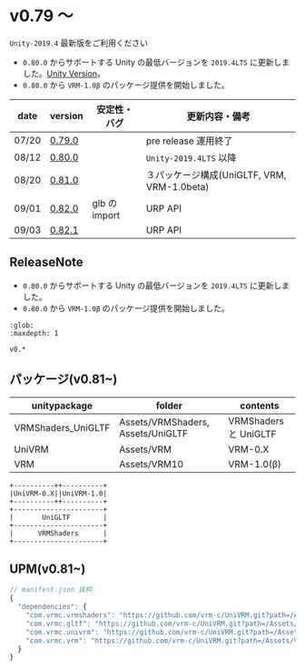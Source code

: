 # v0.79 ～ 

`Unity-2019.4` 最新版をご利用ください

- `0.80.0` からサポートする Unity の最低バージョンを `2019.4LTS` に更新しました。[Unity Version](/univrm/install/unity_version)。
- `0.80.0` から `VRM-1.0β` のパッケージ提供を開始しました。

| date  | version                                                       | 安定性・バグ  | 更新内容・備考                              |
| ----- | ------------------------------------------------------------- | ------------- | ------------------------------------------- |
| 07/20 | [0.79.0](http://github.com/vrm-c/UniVRM/releases/tag/v0.79.0) |               | pre release 運用終了                        |
| 08/12 | [0.80.0](http://github.com/vrm-c/UniVRM/releases/tag/v0.80.0) |               | `Unity-2019.4LTS` 以降                      |
| 08/20 | [0.81.0](http://github.com/vrm-c/UniVRM/releases/tag/v0.81.0) |               | ３パッケージ構成(UniGLTF, VRM, VRM-1.0beta) |
| 09/01 | [0.82.0](http://github.com/vrm-c/UniVRM/releases/tag/v0.82.0) | glb の import | URP API                                     |
| 09/03 | [0.82.1](http://github.com/vrm-c/UniVRM/releases/tag/v0.82.1) |               | URP API                                     |

## ReleaseNote

- `0.80.0` からサポートする Unity の最低バージョンを `2019.4LTS` に更新しました。
- `0.80.0` から `VRM-1.0β` のパッケージ提供を開始しました。

```{toctree}
:glob:
:maxdepth: 1

v0.*
```

## パッケージ(v0.81~)

| unitypackage       | folder                            | contents              |
| ------------------ | --------------------------------- | --------------------- |
| VRMShaders_UniGLTF | Assets/VRMShaders, Assets/UniGLTF | VRMShaders と UniGLTF |
| UniVRM             | Assets/VRM                        | VRM-0.X               |
| VRM                | Assets/VRM10                      | VRM-1.0(β)            |

```
+----------++----------+
|UniVRM-0.X||UniVRM-1.0|
+----------++----------+
+----------------------+
|       UniGLTF        |
+----------------------+
|      VRMShaders      |
+----------------------+
```

## UPM(v0.81~)

```js
// manifest.json 抜粋
{
  "dependencies": {
    "com.vrmc.vrmshaders": "https://github.com/vrm-c/UniVRM.git?path=/Assets/VRMShaders#v0.82.1",
    "com.vrmc.gltf": "https://github.com/vrm-c/UniVRM.git?path=/Assets/UniGLTF#v0.82.1", // rename unigltf to gltf
    "com.vrmc.univrm": "https://github.com/vrm-c/UniVRM.git?path=/Assets/VRM#v0.82.1",
    "com.vrmc.vrm": "https://github.com/vrm-c/UniVRM.git?path=/Assets/VRM10#v0.82.1", // rename univrm1 to vrm
  }
}
```
